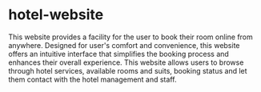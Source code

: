 # hotel-website
This website provides a facility for the user to book their room online from anywhere. Designed for user's comfort and convenience, this website offers an intuitive interface that simplifies the booking process and enhances their overall experience.
This website allows users to browse through hotel services, available rooms and suits, booking status and let them contact with the hotel management and staff.
